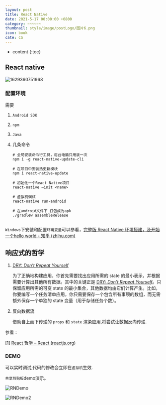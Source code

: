 ```yaml
---
layout: post
title: React Native
date: 2021-5-17 00:00:00 +0800
category: ~~~~~~
thumbnail: style/image/postLogo/图片6.png
icon: book
cate: CS
---
```



* content
{:toc}
## React native

![1629360751968](/myPage/style/image/ALL_MD_PIC/1629360751968.png)

### 配置环境

需要

1. `Android SDK`

2. `npm`

3. `Java`

4. 几条命令

   ```shell
   # 全局安装命令行工具，每台电脑只用装一次
   npm i -g react-native-update-cli
   
   # 在项目中安装热更新模块
   npm i react-native-update
   
   # 初始化一个React Native项目
   react-native –init <name> 
   
   # 虚拟机调试
   react-native run-android
   
   # 在android文件下 打包成为apk
   ./gradlew assembleRelease
   
   
   ```

`Windows`下安装和配置`环境变量`可以参看，[完整版 React Native 环境搭建，及开始一个hello world - 知乎 (zhihu.com)](https://zhuanlan.zhihu.com/p/213878203)



## 响应式的哲学

1. [DRY: *Don’t Repeat Yourself*](https://en.wikipedia.org/wiki/Don't_repeat_yourself)

   为了正确地构建应用，你首先需要找出应用所需的 state 的最小表示，并根据需要计算出其他所有数据。其中的关键正是 [DRY: *Don’t Repeat Yourself*](https://en.wikipedia.org/wiki/Don't_repeat_yourself)。只保留应用所需的可变 state 的最小集合，其他数据均由它们计算产生。比如，你要编写一个任务清单应用，你只需要保存一个包含所有事项的数组，而无需额外保存一个单独的 state 变量（用于存储任务个数）。

2. 反向数据流

   借助自上而下传递的 `props` 和 `state` 渲染应用,将尝试让数据反向传递.

参看：

[1] [React 哲学 – React (reactjs.org)](https://zh-hans.reactjs.org/docs/thinking-in-react.html)





### DEMO

可以实时调试,代码的修改会立即在`虚拟机`生效.

`共享剪贴板`demo演示。

![RNDemo](/myPage/style/image/ALL_MD_PIC/RNDemo.gif)

![RNDemo2](/myPage/style/image/ALL_MD_PIC/RNDemo2-1629362552869.gif)














